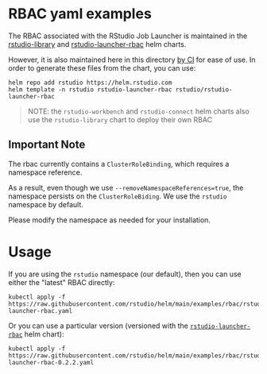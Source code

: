 # RBAC yaml examples

The RBAC associated with the RStudio Job Launcher is maintained in the
[rstudio-library](../../charts/rstudio-library) and
[rstudio-launcher-rbac](../../charts/rstudio-launcher-rbac) helm charts.

However, it is also maintained here in this directory [by CI](../../.github/workflows/chart-doc.yaml) for ease of use.
In order to generate these files from the chart, you can use:
```
helm repo add rstudio https://helm.rstudio.com
helm template -n rstudio rstudio-launcher-rbac rstudio/rstudio-launcher-rbac
```

> NOTE: the `rstudio-workbench` and `rstudio-connect` helm charts also use the
> `rstudio-library` chart to deploy their own RBAC


## Important Note

The rbac currently contains a `ClusterRoleBinding`, which requires a namespace
reference.

As a result, even though we use `--removeNamespaceReferences=true`, the
namespace persists on the `ClusterRoleBiding`. We use the `rstudio` namespace
by default.

Please modify the namespace as needed for your installation.

# Usage

If you are using the `rstudio` namespace (our default), then you can use either the "latest" RBAC directly:

```
kubectl apply -f https://raw.githubusercontent.com/rstudio/helm/main/examples/rbac/rstudio-launcher-rbac.yaml
```

Or you can use a particular version (versioned with the [`rstudio-launcher-rbac`](../../charts/rstudio-launcher-rbac)
helm chart):

```
kubectl apply -f https://raw.githubusercontent.com/rstudio/helm/main/examples/rbac/rstudio-launcher-rbac-0.2.2.yaml
```
